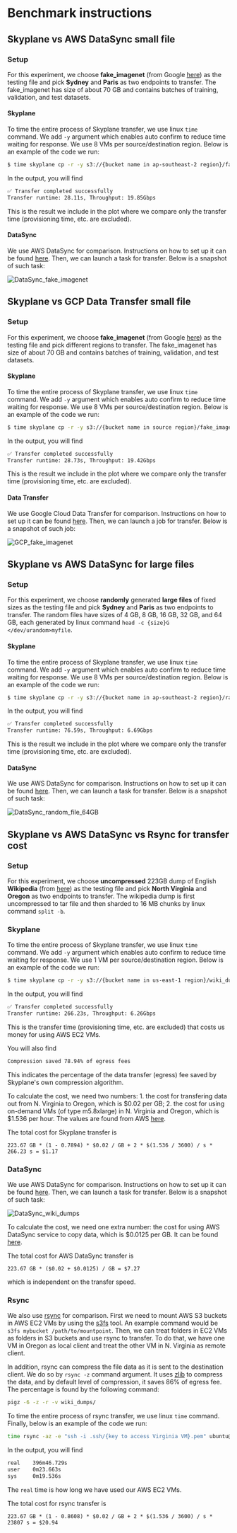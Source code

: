 # Benchmark instructions

## Skyplane vs AWS DataSync small file

### Setup

For this experiment, we choose **fake_imagenet** (from Google [here](https://cloud.google.com/tpu/docs/tutorials/resnet#run-model)) as the testing file and pick **Sydney** and **Paris** as two endpoints to transfer. The fake_imagenet has size of about 70 GB and contains batches of training, validation, and test datasets.

#### Skyplane

To time the entire process of Skyplane transfer, we use linux `time` command. We add `-y` argument which enables auto confirm to reduce time waiting for response. We use 8 VMs per source/destination region. Below is an example of the code we run:

```bash
$ time skyplane cp -r -y s3://{bucket name in ap-southeast-2 region}/fake_imagenet/ s3://{bucket name in eu-west-3 region}/fake_imagenet/ -n 8
```

In the output, you will find

```bash
✅ Transfer completed successfully
Transfer runtime: 28.11s, Throughput: 19.85Gbps
```

This is the result we include in the plot where we compare only the transfer time (provisioning time, etc. are excluded).

#### DataSync

We use AWS DataSync for comparison. Instructions on how to set up it can be found [here](https://aws.amazon.com/blogs/storage/migrating-google-cloud-storage-to-amazon-s3-using-aws-datasync/). Then, we can launch a task for transfer. Below is a snapshot of such task:

![DataSync_fake_imagenet](./_static/benchmark/DataSync_fake_imagenet.png)


## Skyplane vs GCP Data Transfer small file

### Setup

For this experiment, we choose **fake_imagenet** (from Google [here](https://cloud.google.com/tpu/docs/tutorials/resnet#run-model)) as the testing file and pick different regions to transfer. The fake_imagenet has size of about 70 GB and contains batches of training, validation, and test datasets.

#### Skyplane

To time the entire process of Skyplane transfer, we use linux `time` command. We add `-y` argument which enables auto confirm to reduce time waiting for response. We use 8 VMs per source/destination region. Below is an example of the code we run:

```bash
$ time skyplane cp -r -y s3://{bucket name in source region}/fake_imagenet/ gs://{bucket name in destination region}/fake_imagenet/ -n 8
```

In the output, you will find

```bash
✅ Transfer completed successfully
Transfer runtime: 28.73s, Throughput: 19.42Gbps
```

This is the result we include in the plot where we compare only the transfer time (provisioning time, etc. are excluded).

#### Data Transfer

We use Google Cloud Data Transfer for comparison. Instructions on how to set up it can be found [here](https://cloud.google.com/storage-transfer/docs/create-transfers). Then, we can launch a job for transfer. Below is a snapshot of such job:

![GCP_fake_imagenet](./_static/benchmark/GCP_fake_imagenet.png)


## Skyplane vs AWS DataSync for large files

### Setup

For this experiment, we choose **randomly** generated **large files** of fixed sizes as the testing file and pick **Sydney** and **Paris** as two endpoints to transfer. The random files have sizes of 4 GB, 8 GB, 16 GB, 32 GB, and 64 GB, each generated by linux command `head -c {size}G </dev/urandom>myfile`.

#### Skyplane

To time the entire process of Skyplane transfer, we use linux `time` command. We add `-y` argument which enables auto confirm to reduce time waiting for response. We use 8 VMs per source/destination region. Below is an example of the code we run:

```bash
$ time skyplane cp -r -y s3://{bucket name in ap-southeast-2 region}/random_file_64GB s3://{bucket name in eu-west-3 region}/random_file_64GB -n 8
```

In the output, you will find

```bash
✅ Transfer completed successfully
Transfer runtime: 76.59s, Throughput: 6.69Gbps
```

This is the result we include in the plot where we compare only the transfer time (provisioning time, etc. are excluded).

#### DataSync

We use AWS DataSync for comparison. Instructions on how to set up it can be found [here](https://aws.amazon.com/blogs/storage/migrating-google-cloud-storage-to-amazon-s3-using-aws-datasync/). Then, we can launch a task for transfer. Below is a snapshot of such task:

![DataSync_random_file_64GB](./_static/benchmark/DataSync_random_file_64GB.png)

## Skyplane vs AWS DataSync vs Rsync for transfer cost

### Setup

For this experiment, we choose **uncompressed** 223GB dump of English **Wikipedia** (from [here](https://dumps.wikimedia.org/other/static_html_dumps/current/en/)) as the testing file and pick **North Virginia** and **Oregon** as two endpoints to transfer. The wikipedia dump is first uncompressed to tar file and then sharded to 16 MB chunks by linux command `split -b`.

### Skyplane

To time the entire process of Skyplane transfer, we use linux `time` command. We add `-y` argument which enables auto confirm to reduce time waiting for response. We use 1 VM per source/destination region. Below is an example of the code we run:

```bash
$ time skyplane cp -r -y s3://{bucket name in us-east-1 region}/wiki_dumps s3://{bucket name in us-west-2 region}/wiki_dumps -n 1
```

In the output, you will find

```bash
✅ Transfer completed successfully
Transfer runtime: 266.23s, Throughput: 6.26Gbps
```

This is the transfer time (provisioning time, etc. are excluded) that costs us money for using AWS EC2 VMs.

You will also find

```bash
Compression saved 78.94% of egress fees
```

This indicates the percentage of the data transfer (egress) fee saved by Skyplane's own compression algorithm.

To calculate the cost, we need two numbers: 1. the cost for transfering data out from N. Virginia to Oregon, which is \$0.02 per GB; 2. the cost for using on-demand VMs (of type m5.8xlarge) in N. Virginia and Oregon, which is \$1.536 per hour. The values are found from AWS [here](https://aws.amazon.com/ec2/pricing/on-demand/).

The total cost for Skyplane transfer is

```
223.67 GB * (1 - 0.7894) * $0.02 / GB + 2 * $(1.536 / 3600) / s * 266.23 s = $1.17
```

### DataSync

We use AWS DataSync for comparison. Instructions on how to set up it can be found [here](https://aws.amazon.com/blogs/storage/migrating-google-cloud-storage-to-amazon-s3-using-aws-datasync/). Then, we can launch a task for transfer. Below is a snapshot of such task:

![DataSync_wiki_dumps](./_static/benchmark/DataSync_wiki_dumps.png)

To calculate the cost, we need one extra number: the cost for using AWS DataSync service to copy data, which is \$0.0125 per GB. It can be found [here](https://aws.amazon.com/datasync/pricing/).

The total cost for AWS DataSync transfer is

```
223.67 GB * ($0.02 + $0.0125) / GB = $7.27
```

which is independent on the transfer speed.

### Rsync

We also use [rsync](https://download.samba.org/pub/rsync/rsync.1) for comparison. First we need to mount AWS S3 buckets in AWS EC2 VMs by using the [s3fs](https://github.com/s3fs-fuse/s3fs-fuse) tool. An example command would be `s3fs mybucket /path/to/mountpoint`. Then, we can treat folders in EC2 VMs as folders in S3 buckets and use rsync to transfer. To do that, we have one VM in Oregon as local client and treat the other VM in N. Virginia as remote client.

In addition, rsync can compress the file data as it is sent to the destination client. We do so by `rsync -z` command argument. It uses [zlib](https://www.zlib.net/manual.html) to compress the data, and by default level of compression, it saves 86% of egress fee. The percentage is found by the following command:

```bash
pigz -6 -z -r -v wiki_dumps/
```

To time the entire process of rsync transfer, we use linux `time` command. Finally, below is an example of the code we run:

```bash
time rsync -az -e "ssh -i .ssh/{key to access Virginia VM}.pem" ubuntu@Virginia_VM-IP-Address:~/us-east-1/ us-west-2/
```

In the output, you will find

```bash
real    396m46.729s
user    0m23.663s
sys     0m19.536s
```

The `real` time is how long we have used our AWS EC2 VMs.

The total cost for rsync transfer is

```
223.67 GB * (1 - 0.8608) * $0.02 / GB + 2 * $(1.536 / 3600) / s * 23807 s = $20.94
```
